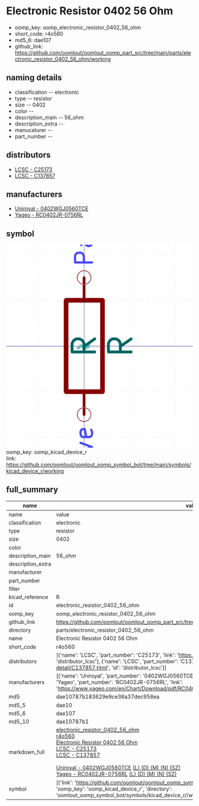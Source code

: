 # Electronic Resistor 0402 56 Ohm

  
* oomp_key: oomp_electronic_resistor_0402_56_ohm 
* short_code: r4o560
* md5_6: dae107  
* github_link: https://github.com/oomlout/oomlout_oomp_part_src/tree/main/parts/electronic_resistor_0402_56_ohm/working  
## naming details
* classification -- electronic
* type -- resistor
* size -- 0402
* color -- 
* description_main -- 56_ohm
* description_extra -- 
* manucaturer -- 
* part_number -- 

## distributors
* [LCSC - C25173](https://lcsc.com/product-detail/C25173.html)  
* [LCSC - C137857](https://lcsc.com/product-detail/C137857.html)  

## manufacturers
* [Uniroyal - 0402WGJ0560TCE]()  
* [Yageo - RC0402JR-0756RL](https://www.yageo.com/en/Chart/Download/pdf/RC0402JR-0756RL)  

## symbol

![](symbol/0/working/working_600.png)  
oomp_key: oomp_kicad_device_r  
link: https://github.com/oomlout/oomlout_oomp_symbol_bot/tree/main/symbols/kicad_device_r/working  


## full_summary
| name | value | 
| --- | --- | 
| name | value | 
| classification | electronic | 
| type | resistor | 
| size | 0402 | 
| color |  | 
| description_main | 56_ohm | 
| description_extra |  | 
| manufacturer |  | 
| part_number |  | 
| filter |  | 
| kicad_reference | R | 
| id | electronic_resistor_0402_56_ohm | 
| oomp_key | oomp_electronic_resistor_0402_56_ohm | 
| github_link | https://github.com/oomlout/oomlout_oomp_part_src/tree/main/parts/electronic_resistor_0402_56_ohm/working | 
| directory | parts/electronic_resistor_0402_56_ohm | 
| name | Electronic Resistor 0402 56 Ohm | 
| short_code | r4o560 | 
| distributors | [{'name': 'LCSC', 'part_number': 'C25173', 'link': 'https://lcsc.com/product-detail/C25173.html', 'id': 'distributor_lcsc'}, {'name': 'LCSC', 'part_number': 'C137857', 'link': 'https://lcsc.com/product-detail/C137857.html', 'id': 'distributor_lcsc'}] | 
| manufacturers | [{'name': 'Uniroyal', 'part_number': '0402WGJ0560TCE', 'link': '', 'id': 'manufacturer_uniroyal'}, {'name': 'Yageo', 'part_number': 'RC0402JR-0756RL', 'link': 'https://www.yageo.com/en/Chart/Download/pdf/RC0402JR-0756RL', 'id': 'manufacturer_yageo'}] | 
| md5 | dae10787b183629e9ce36a37dec958ea | 
| md5_5 | dae10 | 
| md5_6 | dae107 | 
| md5_10 | dae10787b1 | 
| markdown_full | [electronic_resistor_0402_56_ohm](https://github.com/oomlout/oomlout_oomp_part_src/tree/main/parts/electronic_resistor_0402_56_ohm/working)<br>[r4o560](https://github.com/oomlout/oomlout_oomp_part_src/tree/main/parts/electronic_resistor_0402_56_ohm/working)<br>[Electronic Resistor 0402 56 Ohm](https://github.com/oomlout/oomlout_oomp_part_src/tree/main/parts/electronic_resistor_0402_56_ohm/working)<br>[LCSC - C25173<br>](https://lcsc.com/product-detail/C25173.html)[LCSC - C137857<br>](https://lcsc.com/product-detail/C137857.html)<br>[Uniroyal - 0402WGJ0560TCE]() [(L)  ](https://www.lcsc.com/search?q=0402WGJ0560TCE)[(D)  ](https://www.digikey.com/en/products?,keywords=0402WGJ0560TCE)[(M)  ](https://www.mouser.com/Search/Refine?Keyword=0402WGJ0560TCE)[(N)  ](https://www.newark.com/search?st=0402WGJ0560TCE)[(SZ)  ](https://so.szlcsc.com/global.html?k=0402WGJ0560TCE)<br>[Yageo - RC0402JR-0756RL](https://www.yageo.com/en/Chart/Download/pdf/RC0402JR-0756RL) [(L)  ](https://www.lcsc.com/search?q=RC0402JR-0756RL)[(D)  ](https://www.digikey.com/en/products?,keywords=RC0402JR-0756RL)[(M)  ](https://www.mouser.com/Search/Refine?Keyword=RC0402JR-0756RL)[(N)  ](https://www.newark.com/search?st=RC0402JR-0756RL)[(SZ)  ](https://so.szlcsc.com/global.html?k=RC0402JR-0756RL)<br> | 
| symbol | [{'link': 'https://github.com/oomlout/oomlout_oomp_symbol_bot/tree/main/symbols/kicad_device_r', 'oomp_key': 'oomp_kicad_device_r', 'directory': 'oomlout_oomp_symbol_bot/symbols/kicad_device_r//working/working.kicad_sym'}] | 

